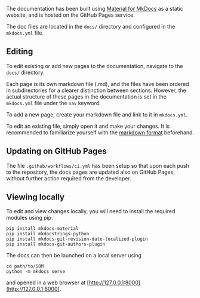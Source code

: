 The documentation has been built using [Material for MkDocs](https://squidfunk.github.io/mkdocs-material/) as a static website, and is hosted on the GitHub Pages service.

The doc files are located in the `docs/` directory and configured in the `mkdocs.yml` file.

## Editing

To edit existing or add new pages to the documentation, navigate to the `docs/` directory.

Each page is its own markdown file (.md), and the files have been ordered in subdirectories for a clearer distinction between sections. However, the actual structure of these pages in the documentation is set in the `mkdocs.yml` file under the `nav` keyword.

To add a new page, create your markdown file and link to it in `mkdocs.yml`.

To edit an existing file, simply open it and make your changes. It is recommended to familiarize yourself with the [markdown format](https://docs.github.com/en/get-started/writing-on-github/getting-started-with-writing-and-formatting-on-github/quickstart-for-writing-on-github) beforehand. 

## Updating on GitHub Pages

The file `.github/workflows/ci.yml` has been setup so that upon each push to the repository, the docs pages are updated also on GitHub Pages, without further action required from the developer.

## Viewing locally

To edit and view changes locally, you will need to install the required modules using pip:

```
pip install mkdocs-material
pip install mkdocstrings-python
pip install mkdocs-git-revision-date-localized-plugin
pip install mkdocs-git-authors-plugin
```

The docs can then be launched on a local server using 

```
cd path/to/SOM
python -m mkdocs serve
```

and opened in a web browser at [http://127.0.0.1:8000](http://127.0.0.1:8000).
